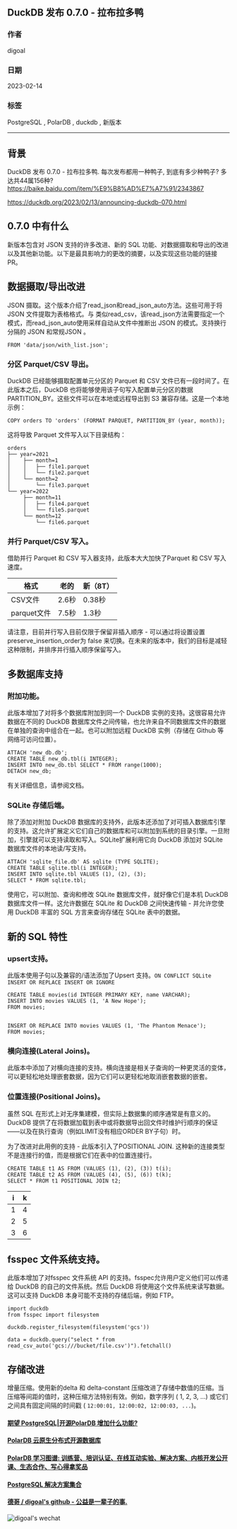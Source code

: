 ## DuckDB 发布 0.7.0 - 拉布拉多鸭  
                          
### 作者                          
digoal                          
                          
### 日期                          
2023-02-14                         
                          
### 标签                          
PostgreSQL , PolarDB , duckdb , 新版本               
                          
----                          
                          
## 背景   
DuckDB 发布 0.7.0 - 拉布拉多鸭. 每次发布都用一种鸭子, 到底有多少种鸭子?  多达共44属156种? https://baike.baidu.com/item/%E9%B8%AD%E7%A7%91/2343867    
  
https://duckdb.org/2023/02/13/announcing-duckdb-070.html  
  
## 0.7.0 中有什么  
新版本包含对 JSON 支持的许多改进、新的 SQL 功能、对数据摄取和导出的改进以及其他新功能。以下是最具影响力的更改的摘要，以及实现这些功能的链接 PR。  
  
## 数据摄取/导出改进  
JSON 摄取。这个版本介绍了read_json和read_json_auto方法。这些可用于将 JSON 文件提取为表格格式。与 类似read_csv，该read_json方法需要指定一个模式，而read_json_auto使用采样自动从文件中推断出 JSON 的模式。支持换行分隔的 JSON 和常规JSON 。  
  
```  
FROM 'data/json/with_list.json';  
```  
  
### 分区 Parquet/CSV 导出。  
DuckDB 已经能够摄取配置单元分区的 Parquet 和 CSV 文件已有一段时间了。在此版本之后，DuckDB 也将能够使用该子句写入配置单元分区的数据PARTITION_BY。这些文件可以在本地或远程导出到 S3 兼容存储。这是一个本地示例：  
  
```  
COPY orders TO 'orders' (FORMAT PARQUET, PARTITION_BY (year, month));  
```  
  
这将导致 Parquet 文件写入以下目录结构：  
  
```  
orders  
├── year=2021  
│    ├── month=1  
│    │   ├── file1.parquet  
│    │   └── file2.parquet  
│    └── month=2  
│        └── file3.parquet  
└── year=2022  
     ├── month=11  
     │   ├── file4.parquet  
     │   └── file5.parquet  
     └── month=12  
         └── file6.parquet  
```  
  
### 并行 Parquet/CSV 写入。  
借助并行 Parquet 和 CSV 写入器支持，此版本大大加快了Parquet 和 CSV 写入速度。  
  
格式	| 老的	| 新（8T）  
---|---|---  
CSV文件	|2.6秒	|0.38秒  
parquet文件	|7.5秒	|1.3秒 
  
请注意，目前并行写入目前仅限于保留非插入顺序 - 可以通过将设置设置preserve_insertion_order为 false 来切换。在未来的版本中，我们的目标是减轻这种限制，并排序并行插入顺序保留写入。  
  
## 多数据库支持  
### 附加功能。  
此版本增加了对将多个数据库附加到同一个 DuckDB 实例的支持。这很容易允许数据在不同的 DuckDB 数据库文件之间传输，也允许来自不同数据库文件的数据在单独的查询中组合在一起。也可以附加远程 DuckDB 实例（存储在 Github 等网络可访问位置）。  
  
```  
ATTACH 'new_db.db';  
CREATE TABLE new_db.tbl(i INTEGER);  
INSERT INTO new_db.tbl SELECT * FROM range(1000);  
DETACH new_db;  
```  
  
有关详细信息，请参阅文档。  
  
### SQLite 存储后端。  
除了添加对附加 DuckDB 数据库的支持外，此版本还添加了对可插入数据库引擎的支持。这允许扩展定义它们自己的数据库和可以附加到系统的目录引擎。一旦附加，引擎就可以支持读取和写入。SQLite扩展利用它向 DuckDB 添加对 SQLite 数据库文件的本地读/写支持。  
  
```  
ATTACH 'sqlite_file.db' AS sqlite (TYPE SQLITE);  
CREATE TABLE sqlite.tbl(i INTEGER);  
INSERT INTO sqlite.tbl VALUES (1), (2), (3);  
SELECT * FROM sqlite.tbl;  
```  
  
使用它，可以附加、查询和修改 SQLite 数据库文件，就好像它们是本机 DuckDB 数据库文件一样。这允许数据在 SQLite 和 DuckDB 之间快速传输 - 并允许您使用 DuckDB 丰富的 SQL 方言来查询存储在 SQLite 表中的数据。  
  
## 新的 SQL 特性  
### upsert支持。   
此版本使用子句以及兼容的/语法添加了Upsert 支持。`ON CONFLICT SQLite INSERT OR REPLACE INSERT OR IGNORE`  
  
```  
CREATE TABLE movies(id INTEGER PRIMARY KEY, name VARCHAR);  
INSERT INTO movies VALUES (1, 'A New Hope');  
FROM movies;  
  
  
INSERT OR REPLACE INTO movies VALUES (1, 'The Phantom Menace');  
FROM movies;  
```  
  
### 横向连接(Lateral Joins)。  
此版本中添加了对横向连接的支持。横向连接是相关子查询的一种更灵活的变体，可以更轻松地处理嵌套数据，因为它们可以更轻松地取消嵌套数据的嵌套。  
  
### 位置连接(Positional Joins)。  
虽然 SQL 在形式上对无序集建模，但实际上数据集的顺序通常是有意义的。DuckDB 提供了在将数据加载到表中或将数据导出回文件时维护行顺序的保证——以及在执行查询（例如LIMIT没有相应ORDER BY子句）时。  
  
为了改进对此用例的支持 - 此版本引入了POSITIONAL JOIN. 这种新的连接类型不是连接行的值，而是根据它们在表中的位置连接行。  
  
```  
CREATE TABLE t1 AS FROM (VALUES (1), (2), (3)) t(i);  
CREATE TABLE t2 AS FROM (VALUES (4), (5), (6)) t(k);  
SELECT * FROM t1 POSITIONAL JOIN t2;  
```  
  
i	|k  
---|---  
1	|4  
2	|5  
3	|6  
  
  
  
## fsspec 文件系统支持。  
此版本增加了对fsspec 文件系统 API 的支持。fsspec允许用户定义他们可以传递给 DuckDB 的自己的文件系统。然后 DuckDB 将使用这个文件系统来读写数据。这可以支持 DuckDB 本身可能不支持的存储后端，例如 FTP。  
  
```  
import duckdb  
from fsspec import filesystem  
  
duckdb.register_filesystem(filesystem('gcs'))  
  
data = duckdb.query("select * from read_csv_auto('gcs:///bucket/file.csv')").fetchall()  
```  
  
## 存储改进  
增量压缩。使用新的delta 和 delta-constant 压缩改进了存储中数值的压缩。当压缩等间距的值时，这种压缩方法特别有效。例如，数字序列 ( 1, 2, 3, ...) 或它们之间具有固定间隔的时间戳 ( `12:00:01, 12:00:02, 12:00:03, ...`)。  
  
  
  
#### [期望 PostgreSQL|开源PolarDB 增加什么功能?](https://github.com/digoal/blog/issues/76 "269ac3d1c492e938c0191101c7238216")
  
  
#### [PolarDB 云原生分布式开源数据库](https://github.com/ApsaraDB "57258f76c37864c6e6d23383d05714ea")
  
  
#### [PolarDB 学习图谱: 训练营、培训认证、在线互动实验、解决方案、内核开发公开课、生态合作、写心得拿奖品](https://www.aliyun.com/database/openpolardb/activity "8642f60e04ed0c814bf9cb9677976bd4")
  
  
#### [PostgreSQL 解决方案集合](../201706/20170601_02.md "40cff096e9ed7122c512b35d8561d9c8")
  
  
#### [德哥 / digoal's github - 公益是一辈子的事.](https://github.com/digoal/blog/blob/master/README.md "22709685feb7cab07d30f30387f0a9ae")
  
  
![digoal's wechat](../pic/digoal_weixin.jpg "f7ad92eeba24523fd47a6e1a0e691b59")
  
